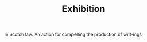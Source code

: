 ---
title: Exhibition
letter: E
permalink: "/definitions/bld-exhibition.html"
body: In Scotch law. An action for compelling the production of wrlt-ings
published_at: '2018-07-07'
source: Black's Law Dictionary 2nd Ed (1910)
layout: post
---